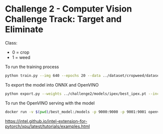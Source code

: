 # Challenge 2 - Computer Vision Challenge Track: Target and Eliminate

Class:

* 0 = crop
* 1 = weed

To run the training process

```bash
python train.py --img 640 --epochs 20 --data ../dataset/cropweed/dataset.yaml --batch 24 --device cpu --weights ../dataset/cropweed/yolov5s.pt --cache ram
```

To export the model into ONNX and OpenVINO

```bash
python export.py --weights ../challenge2/models/ipex/best_ipex.pt --include onnx openvino
```

To run the OpenVINO serving with the model

```bash
docker run -v $(pwd)/best_model:/models -p 9000:9000 -p 9001:9001 openvino/model_server:latest --model_name challenge2 --model_path /models --layout NCHW:NCHW --port 9000 --rest_port 9001;
```


https://intel.github.io/intel-extension-for-pytorch/xpu/latest/tutorials/examples.html
